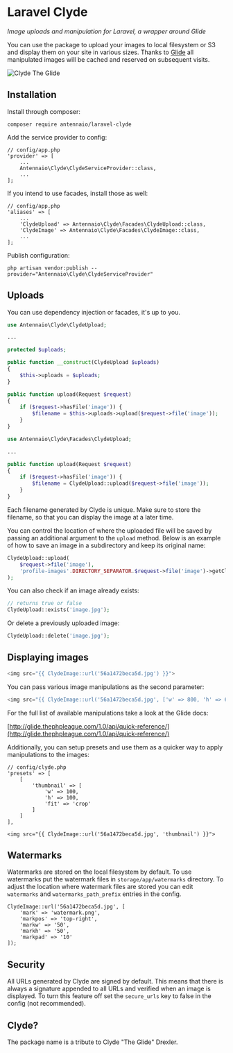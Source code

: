 Laravel Clyde
=============

_Image uploads and manipulation for Laravel, a wrapper around Glide_

You can use the package to upload your images to local filesystem or S3 and display them on your site
in various sizes. Thanks to [Glide](http://glide.thephpleague.com/) all manipulated images will be cached
and reserved on subsequent visits.

![Clyde The Glide](https://s3-eu-west-1.amazonaws.com/laravel-clyde/Clyde-Drexler.png "Clyde The Glide")

## Installation

Install through composer:

```
composer require antennaio/laravel-clyde
```

Add the service provider to config:

```
// config/app.php
'provider' => [
    ...
    Antennaio\Clyde\ClydeServiceProvider::class,
    ...
];
```

If you intend to use facades, install those as well:

```
// config/app.php
'aliases' => [
    ...
    'ClydeUpload' => Antennaio\Clyde\Facades\ClydeUpload::class,
    'ClydeImage' => Antennaio\Clyde\Facades\ClydeImage::class,
    ...
];
```

Publish configuration:

```
php artisan vendor:publish --provider="Antennaio\Clyde\ClydeServiceProvider"
```

## Uploads

You can use dependency injection or facades, it's up to you.

```php
use Antennaio\Clyde\ClydeUpload;

...

protected $uploads;

public function __construct(ClydeUpload $uploads)
{
    $this->uploads = $uploads;
}

public function upload(Request $request)
{
    if ($request->hasFile('image')) {
        $filename = $this->uploads->upload($request->file('image'));
    }
}
```

```php
use Antennaio\Clyde\Facades\ClydeUpload;

...

public function upload(Request $request)
{
    if ($request->hasFile('image')) {
        $filename = ClydeUpload::upload($request->file('image'));
    }
}
```

Each filename generated by Clyde is unique. Make sure to store the filename, so that you can display
the image at a later time.

You can control the location of where the uploaded file will be saved by passing an additional argument
to the `upload` method. Below is an example of how to save an image in a subdirectory and keep its original name:

```php
ClydeUpload::upload(
    $request->file('image'),
    'profile-images'.DIRECTORY_SEPARATOR.$request->file('image')->getClientOriginalName()
);
```

You can also check if an image already exists:

```php
// returns true or false
ClydeUpload::exists('image.jpg');
```

Or delete a previously uploaded image:

```php
ClydeUpload::delete('image.jpg');
```

## Displaying images

```php
<img src="{{ ClydeImage::url('56a1472beca5d.jpg') }}">
```

You can pass various image manipulations as the second parameter:

```php
<img src="{{ ClydeImage::url('56a1472beca5d.jpg', ['w' => 800, 'h' => 600, 'fit' => 'crop']) }}">
```

For the full list of available manipulations take a look at the Glide docs:

[http://glide.thephpleague.com/1.0/api/quick-reference/](http://glide.thephpleague.com/1.0/api/quick-reference/)

Additionally, you can setup presets and use them as a quicker way to apply manipulations to the images:

```
// config/clyde.php
'presets' => [
    [
        'thumbnail' => [
            'w' => 100,
            'h' => 100,
            'fit' => 'crop'
        ]
    ]
],
```

```
<img src="{{ ClydeImage::url('56a1472beca5d.jpg', 'thumbnail') }}">
```

## Watermarks

Watermarks are stored on the local filesystem by default. To use watermarks put the watermark files
in `storage/app/watermarks` directory. To adjust the location where watermark files are stored you can
edit `watermarks` and `watermarks_path_prefix` entries in the config.

```
ClydeImage::url('56a1472beca5d.jpg', [
    'mark' => 'watermark.png',
    'markpos' => 'top-right',
    'markw' => '50',
    'markh' => '50',
    'markpad' => '10'
]);
```

## Security

All URLs generated by Clyde are signed by default. This means that there is always a signature
appended to all URLs and verified when an image is displayed. To turn this feature off set the `secure_urls`
key to false in the config (not recommended).

## Clyde?

The package name is a tribute to Clyde "The Glide" Drexler.
